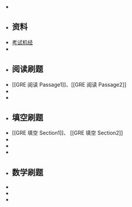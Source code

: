 -
- ## 资料
- [考试机经](https://www.123pan.com/s/plj7Vv-J4223.html)
-
- ## 阅读刷题
- [[GRE 阅读 Passage1]]、[[GRE 阅读 Passage2]]
-
-
- ## 填空刷题
- [[GRE 填空 Section1]]、 [[GRE 填空 Section2]]
-
-
-
- ## 数学刷题
-
-
-